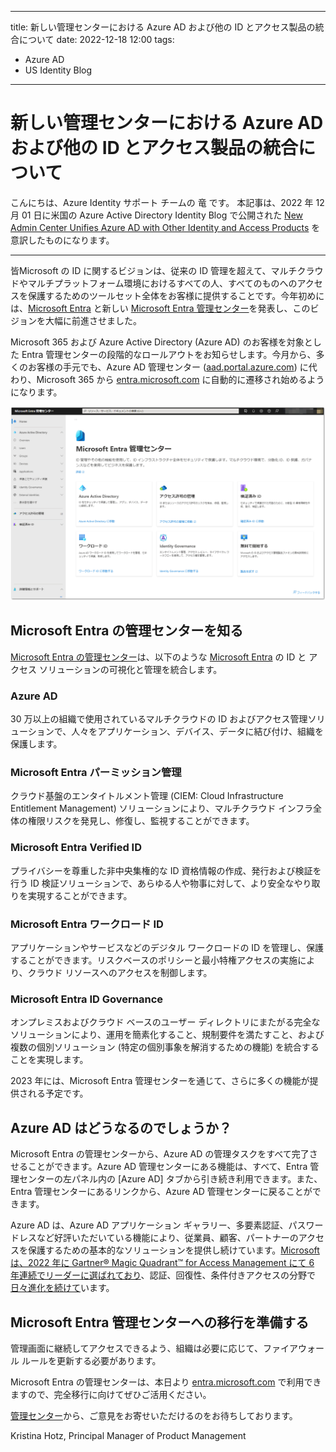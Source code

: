 
---
title:  新しい管理センターにおける Azure AD および他の ID とアクセス製品の統合について
date: 2022-12-18 12:00
tags:
  - Azure AD
  - US Identity Blog
---

#  新しい管理センターにおける Azure AD および他の ID とアクセス製品の統合について  

こんにちは、Azure Identity サポート チームの 竜 です。
本記事は、2022 年 12 月 01 日に米国の Azure Active Directory Identity Blog で公開された [New Admin Center Unifies Azure AD with Other Identity and Access Products](https://techcommunity.microsoft.com/t5/microsoft-entra-azure-ad-blog/new-admin-center-unifies-azure-ad-with-other-identity-and-access/ba-p/2792595) を意訳したものになります。

----
皆Microsoft の ID に関するビジョンは、従来の ID 管理を超えて、マルチクラウドやマルチプラットフォーム環境におけるすべての人、すべてのものへのアクセスを保護するためのツールセット全体をお客様に提供することです。今年初めには、[Microsoft Entra](https://www.microsoft.com/ja-jp/security/business/microsoft-entra) と新しい [Microsoft Entra 管理センター](https://entra.microsoft.com/)を発表し、このビジョンを大幅に前進させました。

Microsoft 365 および Azure Active Directory (Azure AD) のお客様を対象とした Entra 管理センターの段階的なロールアウトをお知らせします。今月から、多くのお客様の手元でも、Azure AD 管理センター ([aad.portal.azure.com](https://aad.portal.azure.com)) に代わり、Microsoft 365 から [entra.microsoft.com](https://entra.microsoft.com) に自動的に遷移され始めるようになります。

![](./new-admin-center-unifies-azure-ad-with-other-identity-and-access-product/01.png)

## **Microsoft Entra の管理センターを知る**
[Microsoft Entra の管理センター]((https://entra.microsoft.com/#home))は、以下のような [Microsoft Entra](https://www.microsoft.com/ja-jp/security/business/microsoft-entra) の ID と アクセス ソリューションの可視化と管理を統合します。  

### **Azure AD**
30 万以上の組織で使用されているマルチクラウドの ID およびアクセス管理ソリューションで、人々をアプリケーション、デバイス、データに結び付け、組織を保護します。

### **Microsoft Entra パーミッション管理**
クラウド基盤のエンタイトルメント管理 (CIEM: Cloud Infrastructure Entitlement Management) ソリューションにより、マルチクラウド インフラ全体の権限リスクを発見し、修復し、監視することができます。

### **Microsoft Entra Verified ID** 
プライバシーを尊重した非中央集権的な ID 資格情報の作成、発行および検証を行う ID 検証ソリューションで、あらゆる人や物事に対して、より安全なやり取りを実現することができます。

### **Microsoft Entra ワークロード ID**
アプリケーションやサービスなどのデジタル ワークロードの ID を管理し、保護することができます。リスクベースのポリシーと最小特権アクセスの実施により、クラウド リソースへのアクセスを制御します。

### **Microsoft Entra ID Governance**
オンプレミスおよびクラウド ベースのユーザー ディレクトリにまたがる完全なソリューションにより、運用を簡素化すること、規制要件を満たすこと、および複数の個別ソリューション (特定の個別事象を解消するための機能) を統合することを実現します。

2023 年には、Microsoft Entra 管理センターを通じて、さらに多くの機能が提供される予定です。

## **Azure AD はどうなるのでしょうか？**
Microsoft Entra の管理センターから、Azure AD の管理タスクをすべて完了させることができます。Azure AD 管理センターにある機能は、すべて、Entra 管理センターの左パネル内の [Azure AD] タブから引き続き利用できます。また、Entra 管理センターにあるリンクから、Azure AD 管理センターに戻ることができます。

Azure AD は、Azure AD アプリケーション ギャラリー、多要素認証、パスワードレスなど好評いただいている機能により、従業員、顧客、パートナーのアクセスを保護するための基本的なソリューションを提供し続けています。[Microsoft は、2022 年に Gartner® Magic Quadrant™ for Access Management にて 6 年連続でリーダーに選ばれており](https://www.microsoft.com/en-us/security/blog/?p=124436)、認証、回復性、条件付きアクセスの分野で[日々進化を続けて](https://techcommunity.microsoft.com/t5/microsoft-entra-azure-ad-blog/bg-p/Identity)います。

## **Microsoft Entra 管理センターへの移行を準備する**
管理画面に継続してアクセスできるよう、組織は必要に応じて、ファイアウォール ルールを更新する必要があります。

Microsoft Entra の管理センターは、本日より [entra.microsoft.com](https://entra.microsoft.com) で利用できますので、完全移行に向けてぜひご活用ください。

[管理センター](https://entra.microsoft.com/)から、ご意見をお寄せいただけるのをお待ちしております。


Kristina Hotz, Principal Manager of Product Management 
